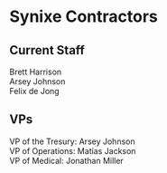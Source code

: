 # Synixe Contractors

## Current Staff

Brett Harrison  
Arsey Johnson  
Felix de Jong

## VPs

VP of the Tresury: Arsey Johnson  
VP of Operations: Matías Jackson  
VP of Medical: Jonathan Miller  
